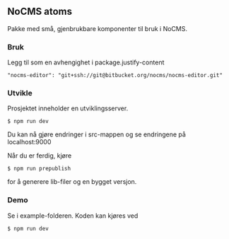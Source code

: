 ## NoCMS atoms

Pakke med små, gjenbrukbare komponenter til bruk i NoCMS.

### Bruk
Legg til som en avhengighet i package.justify-content
```
"nocms-editor": "git+ssh://git@bitbucket.org/nocms/nocms-editor.git"
```

### Utvikle
Prosjektet inneholder en utviklingsserver.
```
$ npm run dev
```
Du kan nå gjøre endringer i src-mappen og se endringene på localhost:9000

Når du er ferdig, kjøre
```
$ npm run prepublish
```
for å generere lib-filer og en bygget versjon.

### Demo
Se i example-folderen. Koden kan kjøres ved
```
$ npm run dev
```
